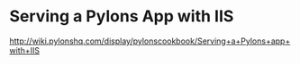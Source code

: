 # Serving a Pylons App with IIS #

http://wiki.pylonshq.com/display/pylonscookbook/Serving+a+Pylons+app+with+IIS